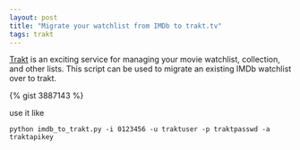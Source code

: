 ```yaml
---
layout: post
title: "Migrate your watchlist from IMDb to trakt.tv"
tags: trakt
---
```


[Trakt](http://trakt.tv/) is an exciting service for managing your movie watchlist, collection, and other lists.
This script can be used to migrate an existing IMDb watchlist over to trakt.

{% gist 3887143 %}

use it like

    python imdb_to_trakt.py -i 0123456 -u traktuser -p traktpasswd -a traktapikey

